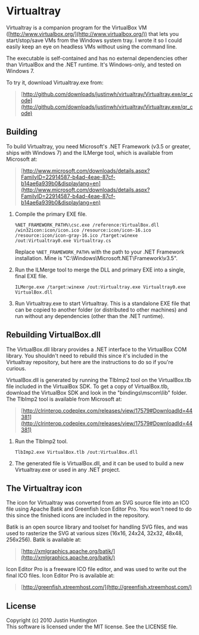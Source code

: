 Virtualtray
===========

Virtualtray is a companion program for the VirtualBox VM ([http://www.virtualbox.org/](http://www.virtualbox.org/)) that lets you start/stop/save VMs from the Windows system tray.  I wrote it so I could easily keep an eye on headless VMs without using the command line.

The executable is self-contained and has no external dependencies other than VirtualBox and the .NET runtime.  It's Windows-only, and tested on Windows 7.

To try it, download Virtualtray.exe from:

>  [http://github.com/downloads/justinwh/virtualtray/Virtualtray.exe/qr_code](http://github.com/downloads/justinwh/virtualtray/Virtualtray.exe/qr_code)



Building
--------

To build Virtualtray, you need Microsoft's .NET Framework (v3.5 or greater, ships with Windows 7) and the ILMerge tool, which is available from Microsoft at:

>  [http://www.microsoft.com/downloads/details.aspx?FamilyID=22914587-b4ad-4eae-87cf-b14ae6a939b0&displaylang=en](http://www.microsoft.com/downloads/details.aspx?FamilyID=22914587-b4ad-4eae-87cf-b14ae6a939b0&displaylang=en)


1. Compile the primary EXE file.

   `%NET_FRAMEWORK_PATH%\csc.exe /reference:VirtualBox.dll /win32icon:icon/icon.ico /resource:icon/icon-16.ico /resource:icon/icon-gray-16.ico /target:winexe /out:Virtualtray0.exe Virtualtray.cs`

   Replace `%NET_FRAMEWORK_PATH%` with the path to your .NET Framework installation.  Mine is "C:\Windows\Microsoft.NET\Framework\v3.5".


2. Run the ILMerge tool to merge the DLL and primary EXE into a single, final EXE file.

   `ILMerge.exe /target:winexe /out:Virtualtray.exe Virtualtray0.exe VirtualBox.dll`


3. Run Virtualtray.exe to start Virtualtray.  This is a standalone EXE file that can be copied to another folder (or distributed to other machines) and run without any dependencies (other than the .NET runtime).



Rebuilding VirtualBox.dll
-------------------------

The VirtualBox.dll library provides a .NET interface to the VirtualBox COM library.  You shouldn't need to rebuild this since it's included in the Virtualtray repository, but here are the instructions to do so if you're curious.

VirtualBox.dll is generated by running the TlbImp2 tool on the VirtualBox.tlb file included in the VirtualBox SDK.  To get a copy of VirtualBox.tlb, download the VirtualBox SDK and look in the "bindings\mscom\lib" folder.  The TlbImp2 tool is available from Microsoft at:

>  [http://clrinterop.codeplex.com/releases/view/17579#DownloadId=44381](http://clrinterop.codeplex.com/releases/view/17579#DownloadId=44381)


1. Run the TlbImp2 tool.

   `TlbImp2.exe VirtualBox.tlb /out:VirtualBox.dll`


2. The generated file is VirtualBox.dll, and it can be used to build a new Virtualtray.exe or used in any .NET project.



The Virtualtray icon
--------------------

The icon for Virtualtray was converted from an SVG source file into an ICO file using Apache Batik and Greenfish Icon Editor Pro.  You won't need to do this since the finished icons are included in the repository.

Batik is an open source library and toolset for handling SVG files, and was used to rasterize the SVG at various sizes (16x16, 24x24, 32x32, 48x48, 256x256).  Batik is available at:

>  [http://xmlgraphics.apache.org/batik/](http://xmlgraphics.apache.org/batik/)


Icon Editor Pro is a freeware ICO file editor, and was used to write out the final ICO files.  Icon Editor Pro is available at:

>  [http://greenfish.xtreemhost.com/](http://greenfish.xtreemhost.com/)



License
-------

Copyright (c) 2010 Justin Huntington  
This software is licensed under the MIT license.  See the LICENSE file.
